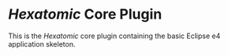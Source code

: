 # *Hexatomic* Core Plugin

This is the *Hexatomic* core plugin containing the basic Eclipse e4 application skeleton.